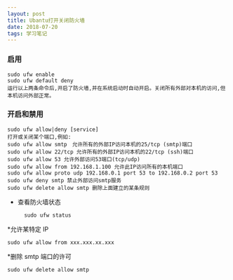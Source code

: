 ```yaml
---
layout: post
title: Ubantu打开关闭防火墙
date: 2018-07-20
tags: 学习笔记
---
```

### 启用
```
sudo ufw enable
sudo ufw default deny
运行以上两条命令后,开启了防火墙,并在系统启动时自动开启。关闭所有外部对本机的访问,但本机访问外部正常。

```
### 开启和禁用
```
sudo ufw allow|deny [service]
打开或关闭某个端口,例如:
sudo ufw allow smtp　允许所有的外部IP访问本机的25/tcp (smtp)端口
sudo ufw allow 22/tcp 允许所有的外部IP访问本机的22/tcp (ssh)端口
sudo ufw allow 53 允许外部访问53端口(tcp/udp)
sudo ufw allow from 192.168.1.100 允许此IP访问所有的本机端口
sudo ufw allow proto udp 192.168.0.1 port 53 to 192.168.0.2 port 53
sudo ufw deny smtp 禁止外部访问smtp服务
sudo ufw delete allow smtp 删除上面建立的某条规则

```
* 查看防火墙状态
    
        sudo ufw status

*允许某特定 IP

    sudo ufw allow from xxx.xxx.xx.xxx

*删除 smtp 端口的许可

    sudo ufw delete allow smtp

